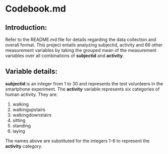 Codebook.md
=============================

Introduction:
---------------------------------------------------------------

Refer to the README.md file for details regarding the data collection and overall format.  This project entails analyzing subjectid, activity and 66 other measurement variables by taking the grouped mean of the measurement variables over all combinations of **subjectid** and **activity**.

Variable details:
---------------------------------------------------------------

**subjectid** is an integer from 1 to 30 and represents the test volunteers in the smartphone experiment.
The **activity** variable represents six categories of human activity. They are:

1. walking
2. walkingupstairs
3. walkingdownstairs
4. sitting
5. standing
6. laying

The names above are substituted for the integers 1-6 to represent the **activity** category.

